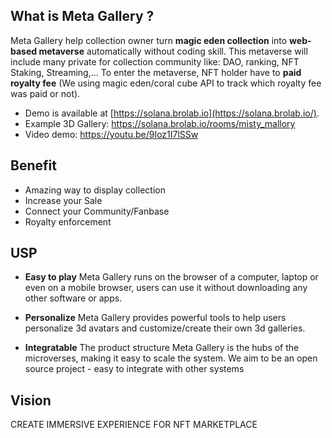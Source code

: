 
## What is Meta Gallery ?
Meta Gallery help collection owner turn **magic eden collection** into **web-based metaverse** automatically without coding skill.  This metaverse will include many private for collection community like: DAO, ranking, NFT Staking, Streaming,... To enter the metaverse, NFT holder have to **paid royalty fee** (We using magic eden/coral cube API to track which royalty fee was paid or not).

- Demo is available at  [https://solana.brolab.io](https://solana.brolab.io/). 
- Example 3D Gallery: https://solana.brolab.io/rooms/misty_mallory
- Video demo: https://youtu.be/9Ioz1I7lSSw
## Benefit 
- Amazing way to display collection
- Increase your Sale
- Connect your Community/Fanbase
- Royalty enforcement 

## USP
- **Easy to play**
Meta Gallery runs on the browser of a computer, laptop or even on a mobile browser, users can use it without downloading any other software or apps.

- **Personalize**
Meta Gallery provides powerful tools to help users personalize 3d avatars and customize/create their own 3d galleries.

- **Integratable**
The product structure Meta Gallery is the hubs of the microverses, making it easy to scale the system. We aim to be an open source project - easy to integrate with other systems

## Vision
CREATE IMMERSIVE EXPERIENCE  FOR NFT MARKETPLACE
